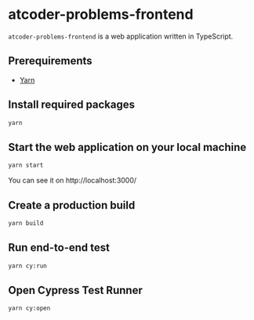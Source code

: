# atcoder-problems-frontend

`atcoder-problems-frontend` is a web application written in TypeScript.

## Prerequirements

- [Yarn](https://yarnpkg.com/)

## Install required packages

```bash
yarn
```

## Start the web application on your local machine

```bash
yarn start
```

You can see it on http://localhost:3000/

## Create a production build

```bash
yarn build
```

## Run end-to-end test

```bash
yarn cy:run
```

## Open Cypress Test Runner

```bash
yarn cy:open
```

